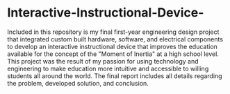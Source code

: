 # Interactive-Instructional-Device-
Included in this repository is my final first-year engineering design project that integrated custom built hardware, software, and electrical components to develop an interactive instructional device that improves the education available for the concept of the "Moment of Inertia" at a high school level. This project was the result of my passion for using technology and engineering to make education more intuitive and accessible to willing students all around the world. The final report includes all details regarding the problem, developed solution, and conclusion. 



